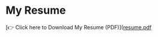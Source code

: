 # My Resume

[👉 Click here to Download My Resume (PDF)]([resume.pdf](https://github.com/aqsaqurban11/aqsa-resume/raw/main/Resume.pdf
)
